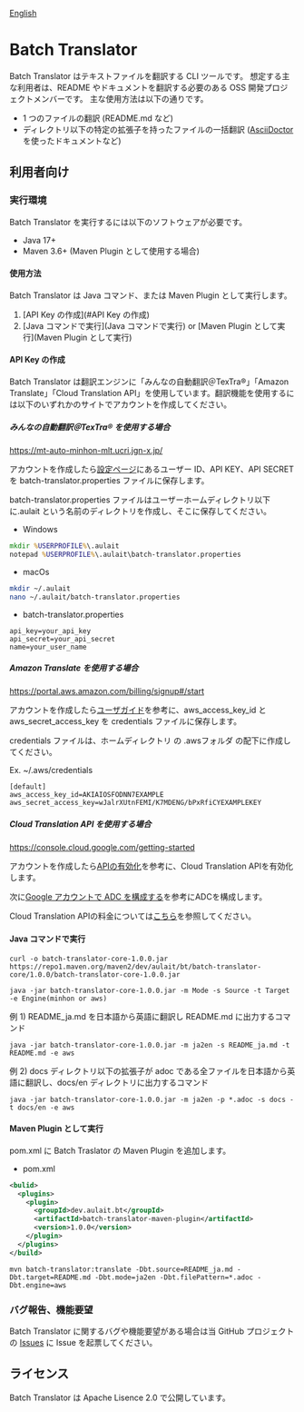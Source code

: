 [English](README.md)

# Batch Translator

Batch Translator はテキストファイルを翻訳する CLI ツールです。
想定する主な利用者は、README やドキュメントを翻訳する必要のある OSS 開発プロジェクトメンバーです。
主な使用方法は以下の通りです。

- 1 つのファイルの翻訳 (README.md など)
- ディレクトリ以下の特定の拡張子を持ったファイルの一括翻訳 ([AsciiDoctor](https://asciidoctor.org/)を使ったドキュメントなど)

## 利用者向け

### 実行環境

Batch Translator を実行するには以下のソフトウェアが必要です。

- Java 17+
- Maven 3.6+ (Maven Plugin として使用する場合)

#### 使用方法

Batch Translator は Java コマンド、または Maven Plugin として実行します。

1. [API Key の作成](#API Key の作成)
1. [Java コマンドで実行](Java コマンドで実行) or [Maven Plugin として実行](Maven Plugin として実行)

#### API Key の作成

Batch Translator は翻訳エンジンに「みんなの自動翻訳＠TexTra®」「Amazon Translate」「Cloud Translation API」を使用しています。翻訳機能を使用するには以下のいずれかのサイトでアカウントを作成してください。

##### みんなの自動翻訳＠TexTra® を使用する場合

https://mt-auto-minhon-mlt.ucri.jgn-x.jp/

アカウントを作成したら[設定ページ](https://mt-auto-minhon-mlt.ucri.jgn-x.jp/content/setting/user/edit/)にあるユーザー ID、API KEY、API SECRET を batch-translator.properties ファイルに保存します。

batch-translator.properties ファイルはユーザーホームディレクトリ以下に.aulait という名前のディレクトリを作成し、そこに保存してください。

- Windows

```bat
mkdir %USERPROFILE%\.aulait
notepad %USERPROFILE%\.aulait\batch-translator.properties
```

- macOs

```sh
mkdir ~/.aulait
nano ~/.aulait/batch-translator.properties
```

- batch-translator.properties

```properties
api_key=your_api_key
api_secret=your_api_secret
name=your_user_name
```

##### Amazon Translate を使用する場合

https://portal.aws.amazon.com/billing/signup#/start

アカウントを作成したら[ユーザガイド](https://docs.aws.amazon.com/ja_jp/cli/latest/userguide/cli-configure-files.html)を参考に、aws_access_key_id と aws_secret_access_key を credentials ファイルに保存します。

credentials ファイルは、ホームディレクトリ の .awsフォルダ の配下に作成してください。

Ex. ~/.aws/credentials
```properties
[default]
aws_access_key_id=AKIAIOSFODNN7EXAMPLE
aws_secret_access_key=wJalrXUtnFEMI/K7MDENG/bPxRfiCYEXAMPLEKEY
```

##### Cloud Translation API を使用する場合

https://console.cloud.google.com/getting-started

アカウントを作成したら[APIの有効化](https://cloud.google.com/translate/docs/setup#api)を参考に、Cloud Translation APIを有効化します。

次に[Google アカウントで ADC を構成する](https://cloud.google.com/docs/authentication/provide-credentials-adc#google-idp)を参考にADCを構成します。

Cloud Translation APIの料金については[こちら](https://cloud.google.com/translate/pricing?hl=ja#basic-pricing)を参照してください。

#### Java コマンドで実行

```
curl -o batch-translator-core-1.0.0.jar https://repo1.maven.org/maven2/dev/aulait/bt/batch-translator-core/1.0.0/batch-translator-core-1.0.0.jar

java -jar batch-translator-core-1.0.0.jar -m Mode -s Source -t Target -e Engine(minhon or aws)
```

例 1) README_ja.md を日本語から英語に翻訳し README.md に出力するコマンド

```
java -jar batch-translator-core-1.0.0.jar -m ja2en -s README_ja.md -t README.md -e aws
```

例 2) docs ディレクトリ以下の拡張子が adoc である全ファイルを日本語から英語に翻訳し、docs/en ディレクトリに出力するコマンド

```
java -jar batch-translator-core-1.0.0.jar -m ja2en -p *.adoc -s docs -t docs/en -e aws
```

#### Maven Plugin として実行

pom.xml に Batch Traslator の Maven Plugin を追加します。

- pom.xml

```xml
<bulid>
  <plugins>
    <plugin>
      <groupId>dev.aulait.bt</groupId>
      <artifactId>batch-translator-maven-plugin</artifactId>
      <version>1.0.0</version>
    </plugin>
  </plugins>
</build>
```

```
mvn batch-translator:translate -Dbt.source=README_ja.md -Dbt.target=README.md -Dbt.mode=ja2en -Dbt.filePattern=*.adoc -Dbt.engine=aws
```

### バグ報告、機能要望

Batch Translator に関するバグや機能要望がある場合は当 GitHub プロジェクトの [Issues](https://github.com/project-au-lait/batch-translator/issues) に Issue を起票してください。

## ライセンス

Batch Translator は Apache Lisence 2.0 で公開しています。
